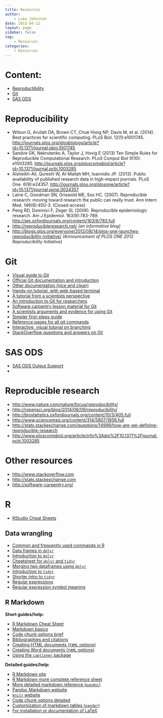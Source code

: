 ```yaml
---
title: Resources
author:
    - Luke Johnston
date: 2015-04-12
layout: page
sidebar: false
tag:
    - Resources
categories:
    - Resources
---
```


# Content: #

* [Reproductibility](#reproducibility)
* [Git](#git)
* [SAS ODS](#sas-ods)

# Reproducibility #

* Wilson G, Aruliah DA, Brown CT, Chue Hong NP, Davis M, et
  al. (2014). Best practices for scientific computing. PLoS
  Biol. 12(1):e1001745. <http://journals.plos.org/plosbiology/article?id=10.1371/journal.pbio.1001745>
* Sandve GK, Nekrutenko A, Taylor J, Hovig E (2013) Ten Simple Rules
  for Reproducible Computational Research. PLoS Comput Biol 9(10):
  e1003285. <http://journals.plos.org/ploscompbiol/article?id=10.1371/journal.pcbi.1003285>
* Alsheikh-Ali, Qureshi W, Al-Mallah MH, Ioannidis JP. (2013). Public
  availability of published research data in high-impact
  journals. PLoS
  One. 6(9):e24357. <http://journals.plos.org/plosone/article?id=10.1371/journal.pone.0024357>
* Laine C, Goodman SN, Griswold ME, Sox HC. (2007). Reproducible
  research: moving toward research the public can really trust. Ann
  Intern Med. 146(6):450-3. (Closed access)
* Peng RD, Dominici F, Zeger SL (2006). Reproducible epidemiologic
  research. Am J
  Epidemiol. 163(9):783-789. <http://aje.oxfordjournals.org/content/163/9/783.full>
* <http://reproducibleresearch.net/> *(an informative blog)*
* <http://blogs.plos.org/everyone/2012/08/14/plos-one-launches-reproducibility-initiative/>
  *(Announcement of PLOS ONE 2012 Reproducibility Initiative)*

# Git #

* [Visual guide to Git](http://marklodato.github.io/visual-git-guide/index-en.html)
* [Official Git documentation and introduction](http://git-scm.com/doc)
* [Other documentation (nice and clean)](https://www.atlassian.com/git/tutorials)
* [Hands-on tutorial, with web-based terminal](https://try.github.io/levels/1/challenges/1)
* [A tutorial from a scientists perspective](http://nyuccl.org/pages/gittutorial/)
* [An introduction to Git for researchers](http://datapub.cdlib.org/2014/05/05/github-a-primer-for-researchers/)
* [Software carpentry lesson material for Git](http://swcarpentry.github.io/git-novice/)
* [A scientists arguments and evidence for using Git](http://www.ncbi.nlm.nih.gov/pmc/articles/PMC3639880/)
* [Simpler first-steps guide](http://rogerdudler.github.io/git-guide/)
* [Reference pages for all git commands](http://gitref.org/)
* [Interactive, visual tutorial on branching](http://pcottle.github.io/learnGitBranching/)
* [StackOverflow questions and answers on Git](http://stackoverflow.com/questions/tagged/git)

# SAS ODS #

* [SAS ODS Output Support](http://support.sas.com/documentation/cdl/en/odsug/65308/HTML/default/viewer.htm#p0oxrbinw6fjuwn1x23qam6dntyd.htm)
* 

# Reproducible research #

* <http://www.nature.com/nature/focus/reproducibility/>
* <http://ropensci.org/blog/2014/06/09/reproducibility/>
* <http://biostatistics.oxfordjournals.org/content/10/3/405.full>
* <http://www.sciencemag.org/content/314/5807/1856.full>
* <http://stats.stackexchange.com/questions/14999/how-are-we-defining-reproducible-research>
* <http://www.ploscompbiol.org/article/info%3Adoi%2F10.1371%2Fjournal.pcbi.1003285>

# Other resources #

* <http://www.stackoverflow.com>
* <http://stats.stackexchange.com>
* <http://software-carpentry.org/>

# R #

* [RStudio Cheat Sheets](https://www.rstudio.com/resources/cheatsheets/)

## Data wrangling ##

* [Common and frequently used commands in R](http://adv-r.had.co.nz/Vocabulary.html)
* [Data frames in `dplyr`](https://cran.r-project.org/web/packages/dplyr/vignettes/data_frames.html)
* [Introduction to `dplyr`](https://cran.r-project.org/web/packages/dplyr/vignettes/introduction.html)
* [Cheatsheet for `dplyr` and `tidyr`](https://www.rstudio.com/wp-content/uploads/2015/02/data-wrangling-cheatsheet.pdf)
* [Merging two dataframes using `dplyr`](https://cran.r-project.org/web/packages/dplyr/vignettes/two-table.html)
* [Introduction to `tidyr`](https://cran.r-project.org/web/packages/tidyr/vignettes/tidy-data.html)
* [Shorter intro to `tidyr`](http://blog.rstudio.org/2014/07/22/introducing-tidyr/)
* [Regular expressions](http://www.regular-expressions.info/)
* [Regular expression symbol meaning](http://www.endmemo.com/program/R/gsub.php)

## R Markdown ##

**Short guides/help:**

* [R Markdown Cheat Sheet](http://www.rstudio.com/wp-content/uploads/2015/02/rmarkdown-cheatsheet.pdf)
* [Markdown basics](http://rmarkdown.rstudio.com/authoring_basics.html)
* [Code chunk options brief](http://rmarkdown.rstudio.com/authoring_rcodechunks.html)
* [Bibliographies and citations](http://rmarkdown.rstudio.com/authoring_bibliographies_and_citations.html)
* [Creating HTML documents (`YAML` options)](http://rmarkdown.rstudio.com/html_document_format.html)
* [Creating Word documents (`YAML` options)](http://rmarkdown.rstudio.com/word_document_format.html)
* [Using the `captioner` package](https://cran.r-project.org/web/packages/captioner/vignettes/using_captioner.html)

**Detailed guides/help:**

* [R Markdown site](http://rmarkdown.rstudio.com/)
* [R Markdown more complete reference sheet](http://www.rstudio.com/wp-content/uploads/2015/03/rmarkdown-reference.pdf)
* [More detailed markdown reference (`pandoc`)](http://rmarkdown.rstudio.com/authoring_pandoc_markdown.html)
* [Pandoc Markdown website](http://pandoc.org/README.html)
* [`knitr` website](http://yihui.name/knitr/)
* [Code chunk options detailed](http://yihui.name/knitr/options/)
* [Customization of markdown tables (`pander`)](http://rapporter.github.io/pander/)
* [For installation or documentation of LaTeX](https://www.latex-project.org/)
